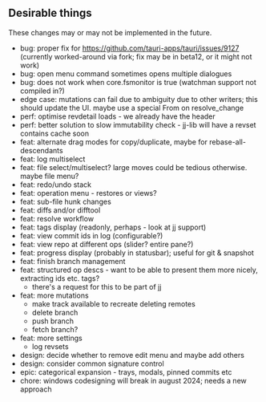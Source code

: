 Desirable things
----------------

These changes may or may not be implemented in the future.
* bug: proper fix for https://github.com/tauri-apps/tauri/issues/9127 (currently worked-around via fork; fix may be in beta12, or it might not work)
* bug: open menu command sometimes opens multiple dialogues
* bug: does not work when core.fsmonitor is true (watchman support not compiled in?)
* edge case: mutations can fail due to ambiguity due to other writers; this should update the UI. maybe use a special From on resolve_change
* perf: optimise revdetail loads - we already have the header
* perf: better solution to slow immutability check - jj-lib will have a revset contains cache soon
* feat: alternate drag modes for copy/duplicate, maybe for rebase-all-descendants
* feat: log multiselect
* feat: file select/multiselect? large moves could be tedious otherwise. maybe file menu?
* feat: redo/undo stack
* feat: operation menu - restores or views?
* feat: sub-file hunk changes
* feat: diffs and/or difftool
* feat: resolve workflow 
* feat: tags display (readonly, perhaps - look at jj support)
* feat: view commit ids in log (configurable?)
* feat: view repo at different ops (slider? entire pane?) 
* feat: progress display (probably in statusbar); useful for git & snapshot
* feat: finish branch management
* feat: structured op descs - want to be able to present them more nicely, extracting ids etc. tags? 
    - there's a request for this to be part of jj
* feat: more mutations
    - make track available to recreate deleting remotes
    - delete branch
    - push branch 
    - fetch branch?
* feat: more settings
    - log revsets
* design: decide whether to remove edit menu and maybe add others
* design: consider common signature control
* epic: categorical expansion - trays, modals, pinned commits etc
* chore: windows codesigning will break in august 2024; needs a new approach